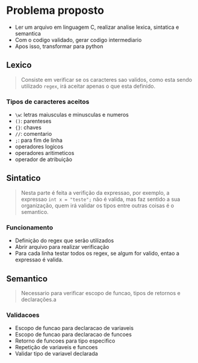 # Problema proposto

- Ler um arquivo em linguagem C, realizar analise lexica, sintatica e semantica
- Com o codigo validado, gerar codigo intermediario
- Apos isso, transformar para python

## Lexico

> Consiste em verificar se os caracteres sao validos, como esta sendo utilizado `regex`, irá aceitar apenas o que esta definido.

### Tipos de caracteres aceitos

- `\w`: letras maiusculas e minusculas e numeros
- `()`: parenteses
- `{}`: chaves
- `//`: comentario
- `;`: para fim de linha
- operadores logicos
- operadores aritimeticos
- operador de atribuição

## Sintatico

> Nesta parte é feita a verifição da expressao, por exemplo, a expressao `int x = "teste";` não é valida, mas faz sentido a sua organização, quem irá validar os tipos entre outras coisas é o semantico.

### Funcionamento

- Definição do regex que serão utilizados
- Abrir arquivo para realizar verificação
- Para cada linha testar todos os regex, se algum for valido, entao a expressao é valida.

## Semantico

> Necessario para verificar escopo de funcao, tipos de retornos e declarações.a

### Validacoes

- Escopo de funcao para declaracao de variaveis
- Escopo de funcao para declaracao de funcoes
- Retorno de funcoes para tipo especifico
- Repetição de variaveis e funcoes
- Validar tipo de variavel declarada